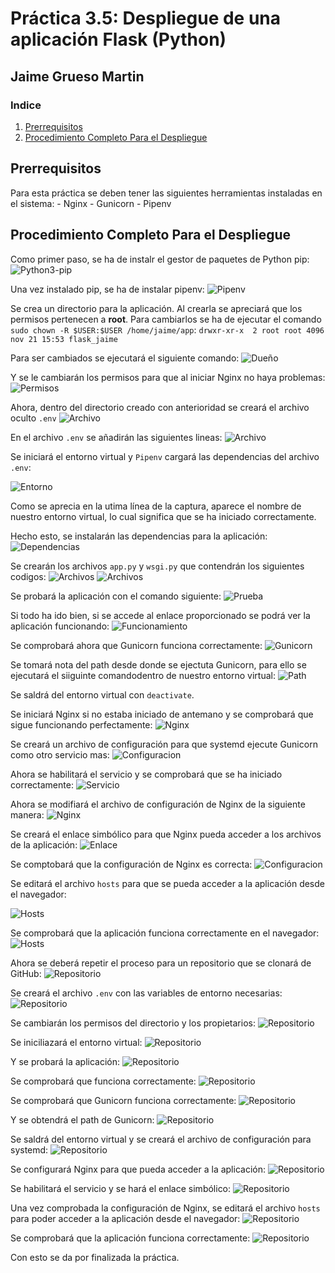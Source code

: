 # Práctica 3.5: Despliegue de una aplicación Flask (Python)

## Jaime Grueso Martin

### Indice
1. [Prerrequisitos](#id1)
2. [Procedimiento Completo Para el Despliegue](#id2)

<div id="id1"></div>

## Prerrequisitos
Para esta práctica se deben tener las siguientes herramientas instaladas en el sistema:
    - Nginx
    - Gunicorn
    - Pipenv

<div id="id2"></div>

## Procedimiento Completo Para el Despliegue

Como primer paso, se ha de instalr el gestor de paquetes de Python pip:
![Python3-pip](./assets/images4/screenshot.2.jpg)

Una vez instalado pip, se ha de instalar pipenv:
![Pipenv](./assets/images4/screenshot.3.jpg)

Se crea un directorio para la aplicación. Al crearla se apreciará que los permisos pertenecen a **root**. Para cambiarlos se ha de ejecutar el comando `sudo chown -R $USER:$USER /home/jaime/app`:
`drwxr-xr-x  2 root root 4096 nov 21 15:53 flask_jaime`

Para ser cambiados se ejecutará el siguiente comando:
![Dueño](./assets/images4/screenshot.4.jpg)

Y se le cambiarán los permisos para que al iniciar Nginx no haya problemas:
![Permisos](./assets/images4/screenshot.5.jpg)

Ahora, dentro del directorio creado con anterioridad se creará el archivo oculto `.env`
![Archivo](./assets/images4/screenshot.7.jpg)

En el archivo `.env` se añadirán las siguientes lineas:
![Archivo](./assets/images4/screenshot.6.jpg)

Se iniciará el entorno virtual y `Pipenv` cargará las dependencias del archivo `.env`:

![Entorno](./assets/images4/screenshot.8.jpg)

Como se aprecia en la utima línea de la captura, aparece el nombre de nuestro entorno virtual, lo
cual significa que se ha iniciado correctamente.

Hecho esto, se instalarán las dependencias para la aplicación:
![Dependencias](./assets/images4/screenshot.9.jpg)

Se crearán los archivos `app.py` y `wsgi.py` que contendrán los siguientes codigos:
![Archivos](./assets/images4/screenshot.10.jpg)
![Archivos](./assets/images4/screenshot.11.jpg)

Se probará la aplicación con el comando siguiente:
![Prueba](./assets/images4/screenshot.12.jpg)

Si todo ha ido bien, si se accede al enlace proporcionado se podrá ver la aplicación funcionando:
![Funcionamiento](./assets/images4/screenshot.13.jpg)

Se comprobará ahora que Gunicorn funciona correctamente:
![Gunicorn](./assets/images4/screenshot.14.jpg)

Se tomará nota del path desde donde se ejectuta Gunicorn, para ello se ejecutará el siiguinte comandodentro de nuestro entorno virtual:
![Path](./assets/images4/screenshot.15.jpg)

Se saldrá del entorno virtual con `deactivate`.

Se iniciará Nginx si no estaba iniciado de antemano y se comprobará que sigue funcionando perfectamente:
![Nginx](./assets/images4/screenshot.16.jpg)

Se creará un archivo de configuración para que systemd ejecute Gunicorn como otro servicio mas:
![Configuracion](./assets/images4/screenshot.17.jpg)

Ahora se habilitará el servicio y se comprobará que se ha iniciado correctamente:
![Servicio](./assets/images4/screenshot.18.jpg)

Ahora se modifiará el archivo de configuración de Nginx de la siguiente manera:
![Nginx](./assets/images4/screenshot.19.jpg)

Se creará el enlace simbólico para que Nginx pueda acceder a los archivos de la aplicación:
![Enlace](./assets/images4/screenshot.20.jpg)

Se comptobará que la configuración de Nginx es correcta:
![Configuracion](./assets/images4/screenshot.21.jpg)

Se editará el archivo `hosts` para que se pueda acceder a la aplicación desde el navegador:

![Hosts](./assets/images4/screenshot.23.jpg)

Se comprobará que la aplicación funciona correctamente en el navegador:
![Hosts](./assets/images4/screenshot.22.jpg)

Ahora se deberá repetir el proceso para un repositorio que se clonará de GitHub:
![Repositorio](./assets/images4/screenshot.24.jpg)

Se creará el archivo `.env` con las variables de entorno necesarias:
![Repositorio](./assets/images4/screenshot.25.jpg)

Se cambiarán los permisos del directorio y los propietarios:
![Repositorio](./assets/images4/screenshot.26.jpg)

Se iniciliazará el entorno virtual:
![Repositorio](./assets/images4/screenshot.27.jpg)

Y se probará la aplicación:
![Repositorio](./assets/images4/screenshot.29.jpg)

Se comprobará que funciona correctamente:
![Repositorio](./assets/images4/screenshot.28.jpg)

Se comprobará que Gunicorn funciona correctamente:
![Repositorio](./assets/images4/screenshot.30.jpg)

Y se obtendrá el path de Gunicorn:
![Repositorio](./assets/images4/screenshot.35.jpg)

Se saldrá del entorno virtual y se creará el archivo de configuración para systemd:
![Repositorio](./assets/images4/screenshot.32.jpg)

Se configurará Nginx para que pueda acceder a la aplicación:
![Repositorio](./assets/images4/screenshot.33.jpg)

Se habilitará el servicio y se hará el enlace simbólico:
![Repositorio](./assets/images4/screenshot.34.jpg)

Una vez comprobada la configuración de Nginx, se editará el archivo `hosts` para poder acceder a la aplicación desde el navegador:
![Repositorio](./assets/images4/screenshot.38.jpg)

Se comprobará que la aplicación funciona correctamente:
![Repositorio](./assets/images4/screenshot.36.jpg)

Con esto se da por finalizada la práctica.






